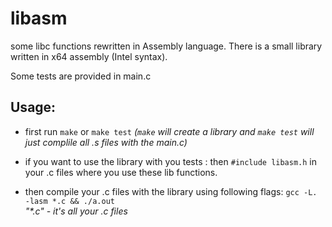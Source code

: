 # libasm
some libc functions rewritten in Assembly language. 
There is a small library written in x64 assembly (Intel syntax).

Some tests are provided in main.c 

## Usage:
* first run `make` or `make test`
*(`make` will create a library and `make test` will just complile all .s files with the main.c)*

* if you want to use the library with you tests : then `#include libasm.h` in your .c files where you use these lib functions.

* then compile your .c files with the library using following flags:
`gcc -L. -lasm *.c && ./a.out` \
_"*.c" - it's all your .c files_
